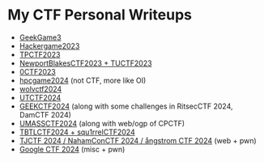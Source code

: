 # My CTF Personal Writeups

- [GeekGame3](https://github.com/RibomBalt/CTF-GG3-HG2023-Personal-Writeup/tree/GG3)
- [Hackergame2023](https://github.com/RibomBalt/CTF-GG3-HG2023-Personal-Writeup/tree/HG2023)
- [TPCTF2023](https://github.com/RibomBalt/CTF-GG3-HG2023-Personal-Writeup/tree/TPCTF2023)
- [NewportBlakesCTF2023 + TUCTF2023](https://github.com/RibomBalt/CTF-GG3-HG2023-Personal-Writeup/tree/NBCTF2023)
- [0CTF2023](https://github.com/RibomBalt/CTF-GG3-HG2023-Personal-Writeup/tree/0CTF2023)
- [hpcgame2024](https://github.com/RibomBalt/CTF-GG3-HG2023-Personal-Writeup/tree/hpcgame2024) (not CTF, more like OI)
- [wolvctf2024](https://github.com/RibomBalt/CTF-GG3-HG2023-Personal-Writeup/tree/wctf2024)
- [UTCTF2024](https://github.com/RibomBalt/CTF-GG3-HG2023-Personal-Writeup/tree/UTCTF2024)
- [GEEKCTF2024](https://github.com/RibomBalt/CTF-GG3-HG2023-Personal-Writeup/tree/GEEKCTF2024) (along with some challenges in RitsecCTF 2024, DamCTF 2024)
- [UMASSCTF2024](https://github.com/RibomBalt/CTF-GG3-HG2023-Personal-Writeup/tree/umassctf2024) (along with web/ogp of CPCTF)
- [TBTLCTF2024 + squ1rrelCTF2024](https://github.com/RibomBalt/CTF-GG3-HG2023-Personal-Writeup/tree/TBTLCTF2024)
- [TJCTF 2024 / NahamConCTF 2024 / ångstrom CTF 2024](https://github.com/RibomBalt/CTF-GG3-HG2023-Personal-Writeup/tree/angstormCTF2024)  (web + pwn)
- [Google CTF 2024](https://github.com/RibomBalt/CTF-GG3-HG2023-Personal-Writeup/tree/GoogleCTF2024)  (misc + pwn)
